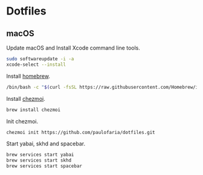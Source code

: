 # Dotfiles

## macOS

Update macOS and Install Xcode command line tools.

```sh
sudo softwareupdate -i -a
xcode-select --install
```

Install [homebrew](https://brew.sh).

```sh
/bin/bash -c "$(curl -fsSL https://raw.githubusercontent.com/Homebrew/install/HEAD/install.sh)"
```

Install [chezmoi](https://www.chezmoi.io).

```sh
brew install chezmoi
```

Init chezmoi.

```sh
chezmoi init https://github.com/paulofaria/dotfiles.git
```

Start yabai, skhd and spacebar.

```sh
brew services start yabai
brew services start skhd
brew services start spacebar
```

